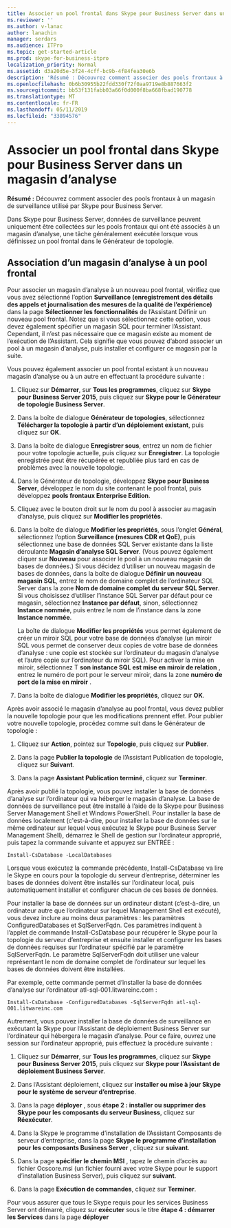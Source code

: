 ```yaml
---
title: Associer un pool frontal dans Skype pour Business Server dans un magasin d’analyse
ms.reviewer: ''
ms.author: v-lanac
author: lanachin
manager: serdars
ms.audience: ITPro
ms.topic: get-started-article
ms.prod: skype-for-business-itpro
localization_priority: Normal
ms.assetid: d3a20d5e-3f24-4cff-bc9b-4f84fea30e6b
description: 'Résumé : Découvrez comment associer des pools frontaux à un magasin de surveillance utilisé par Skype pour Business Server.'
ms.openlocfilehash: 0b6b30955b22fdd330f72f0aa9719e8b887663f2
ms.sourcegitcommit: bb53f131fabb03a66f0d000f8ba668fbad190778
ms.translationtype: MT
ms.contentlocale: fr-FR
ms.lasthandoff: 05/11/2019
ms.locfileid: "33894576"
---
```

# <a name="associate-a-monitoring-store-with-a-front-end-pool-in-skype-for-business-server"></a>Associer un pool frontal dans Skype pour Business Server dans un magasin d’analyse 
**Résumé :** Découvrez comment associer des pools frontaux à un magasin de surveillance utilisé par Skype pour Business Server.
  
Dans Skype pour Business Server, données de surveillance peuvent uniquement être collectées sur les pools frontaux qui ont été associés à un magasin d’analyse, une tâche généralement exécutée lorsque vous définissez un pool frontal dans le Générateur de topologie.
  
## <a name="associate-a-monitoring-store-with-a-front-end-pool"></a>Association d’un magasin d’analyse à un pool frontal

 Pour associer un magasin d’analyse à un nouveau pool frontal, vérifiez que vous avez sélectionné l’option **Surveillance (enregistrement des détails des appels et journalisation des mesures de la qualité de l’expérience)** dans la page **Sélectionner les fonctionnalités** de l’Assistant Définir un nouveau pool frontal. Notez que si vous sélectionnez cette option, vous devez également spécifier un magasin SQL pour terminer l’Assistant. Cependant, il n’est pas nécessaire que ce magasin existe au moment de l’exécution de l’Assistant. Cela signifie que vous pouvez d’abord associer un pool à un magasin d’analyse, puis installer et configurer ce magasin par la suite.
  
Vous pouvez également associer un pool frontal existant à un nouveau magasin d’analyse ou à un autre en effectuant la procédure suivante :
  
1. Cliquez sur **Démarrer**, sur **Tous les programmes**, cliquez sur **Skype pour Business Server 2015**, puis cliquez sur **Skype pour le Générateur de topologie Business Server**.
    
2. Dans la boîte de dialogue **Générateur de topologies**, sélectionnez **Télécharger la topologie à partir d’un déploiement existant**, puis cliquez sur **OK**.
    
3. Dans la boîte de dialogue **Enregistrer sous**, entrez un nom de fichier pour votre topologie actuelle, puis cliquez sur **Enregistrer**. La topologie enregistrée peut être récupérée et republiée plus tard en cas de problèmes avec la nouvelle topologie.
    
4. Dans le Générateur de topologie, développez **Skype pour Business Server**, développez le nom du site contenant le pool frontal, puis développez **pools frontaux Enterprise Edition**.
    
5. Cliquez avec le bouton droit sur le nom du pool à associer au magasin d’analyse, puis cliquez sur **Modifier les propriétés**.
    
6. Dans la boîte de dialogue **Modifier les propriétés**, sous l’onglet **Général**, sélectionnez l’option **Surveillance (mesures CDR et QoE)**, puis sélectionnez une base de données SQL Server existante dans la liste déroulante **Magasin d’analyse SQL Server**. (Vous pouvez également cliquer sur **Nouveau** pour associer le pool à un nouveau magasin de bases de données.) Si vous décidez d’utiliser un nouveau magasin de bases de données, dans la boîte de dialogue **Définir un nouveau magasin SQL**, entrez le nom de domaine complet de l’ordinateur SQL Server dans la zone **Nom de domaine complet du serveur SQL Server**. Si vous choisissez d’utiliser l’instance SQL Server par défaut pour ce magasin, sélectionnez **Instance par défaut**, sinon, sélectionnez **Instance nommée**, puis entrez le nom de l’instance dans la zone **Instance nommée**.
    
    La boîte de dialogue **Modifier les propriétés** vous permet également de créer un miroir SQL pour votre base de données d’analyse (un miroir SQL vous permet de conserver deux copies de votre base de données d’analyse : une copie est stockée sur l’ordinateur du magasin d’analyse et l’autre copie sur l’ordinateur du miroir SQL). Pour activer la mise en miroir, sélectionnez T **son instance SQL est mise en miroir de relation** , entrez le numéro de port pour le serveur miroir, dans la zone **numéro de port de la mise en miroir** .
    
7. Dans la boîte de dialogue **Modifier les propriétés**, cliquez sur **OK**.
    
Après avoir associé le magasin d’analyse au pool frontal, vous devez publier la nouvelle topologie pour que les modifications prennent effet. Pour publier votre nouvelle topologie, procédez comme suit dans le Générateur de topologie :
  
1. Cliquez sur **Action**, pointez sur **Topologie**, puis cliquez sur **Publier**.
    
2. Dans la page **Publier la topologie** de l’Assistant Publication de topologie, cliquez sur **Suivant**.
    
3. Dans la page **Assistant Publication terminé**, cliquez sur **Terminer**.
    
Après avoir publié la topologie, vous pouvez installer la base de données d’analyse sur l’ordinateur qui va héberger le magasin d’analyse. La base de données de surveillance peut être installé à l’aide de la Skype pour Business Server Management Shell et Windows PowerShell. Pour installer la base de données localement (c'est-à-dire, pour installer la base de données sur le même ordinateur sur lequel vous exécutez le Skype pour Business Server Management Shell), démarrez le Shell de gestion sur l’ordinateur approprié, puis tapez la commande suivante et appuyez sur ENTRÉE :
  
```
Install-CsDatabase -LocalDatabases
```

Lorsque vous exécutez la commande précédente, Install-CsDatabase va lire le Skype en cours pour la topologie du serveur d’entreprise, déterminer les bases de données doivent être installés sur l’ordinateur local, puis automatiquement installer et configurer chacun de ces bases de données.
  
Pour installer la base de données sur un ordinateur distant (c’est-à-dire, un ordinateur autre que l’ordinateur sur lequel Management Shell est exécuté), vous devez inclure au moins deux paramètres : les paramètres ConfiguredDatabases et SqlServerFqdn. Ces paramètres indiquent à l’applet de commande Install-CsDatabase pour récupérer le Skype pour la topologie du serveur d’entreprise et ensuite installer et configurer les bases de données requises sur l’ordinateur spécifié par le paramètre SqlServerFqdn. Le paramètre SqlServerFqdn doit utiliser une valeur représentant le nom de domaine complet de l’ordinateur sur lequel les bases de données doivent être installées.
  
Par exemple, cette commande permet d’installer la base de données d’analyse sur l’ordinateur atl-sql-001.litwareinc.com :
  
```
Install-CsDatabase -ConfiguredDatabases -SqlServerFqdn atl-sql-001.litwareinc.com
```

Autrement, vous pouvez installer la base de données de surveillance en exécutant la Skype pour l’Assistant de déploiement Business Server sur l’ordinateur qui hébergera le magasin d’analyse. Pour ce faire, ouvrez une session sur l’ordinateur approprié, puis effectuez la procédure suivante :
  
1. Cliquez sur **Démarrer**, sur **Tous les programmes**, cliquez sur **Skype pour Business Server 2015**, puis cliquez sur **Skype pour l’Assistant de déploiement Business Server**.
    
2. Dans l’Assistant déploiement, cliquez sur **installer ou mise à jour Skype pour le système de serveur d’entreprise**.
    
3. Dans la page **déployer** , sous **étape 2 : installer ou supprimer des Skype pour les composants du serveur Business**, cliquez sur **Réexécuter**.
    
4. Dans la Skype le programme d’installation de l’Assistant Composants de serveur d’entreprise, dans la page **Skype le programme d’installation pour les composants Business Server** , cliquez sur **suivant**.
    
5. Dans la page **spécifier le chemin MSI** , tapez le chemin d’accès au fichier Ocscore.msi (un fichier fourni avec votre Skype pour le support d’installation Business Server), puis cliquez sur **suivant**.
    
6. Dans la page **Exécution de commandes**, cliquez sur **Terminer**.
    
Pour vous assurer que tous le Skype requis pour les services Business Server ont démarré, cliquez sur **exécuter** sous le titre **étape 4 : démarrer les Services** dans la page **déployer**
  

